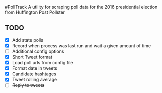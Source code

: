 #PollTrack
A utility for scraping poll data for the 2016 presidential election from Huffington Post Pollster

## TODO
- [X] Add state polls
- [X] Record when process was last run and wait a given amount of time
- [ ] Additional config options
- [x] Short Tweet format
- [x] Load poll urls from config file
- [x] Format date in tweets
- [x] Candidate hashtages
- [x] Tweet rolling average
- [ ] ~~Reply to tweets~~